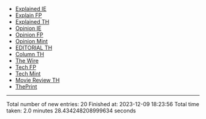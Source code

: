 - [Explained IE](markdown_files/Explained_IE.md)
- [Explain FP](markdown_files/Explain_FP.md)
- [Explained TH](markdown_files/Explained_TH.md)
- [Opinion IE](markdown_files/Opinion_IE.md)
- [Opinion FP](markdown_files/Opinion_FP.md)
- [Opinion Mint](markdown_files/Opinion_Mint.md)
- [EDITORIAL TH](markdown_files/EDITORIAL_TH.md)
- [Column TH](markdown_files/Column_TH.md)
- [The Wire](markdown_files/The_Wire.md)
- [Tech FP](markdown_files/Tech_FP.md)
- [Tech Mint](markdown_files/Tech_Mint.md)
- [Movie Review TH](markdown_files/Movie_Review_TH.md)
- [ThePrint](markdown_files/ThePrint.md)



 ************************************************* 
Total number of new entries: 20
Finished at: 2023-12-09 18:23:56
Total time taken: 2.0 minutes 28.434248208999634 seconds
